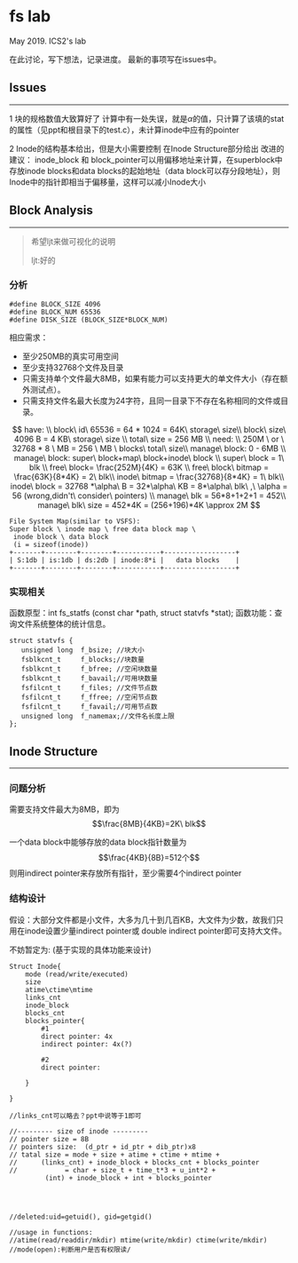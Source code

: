 # fs lab
May 2019. ICS2's lab 

在此讨论，写下想法，记录进度。
最新的事项写在issues中。

## Issues
---
1
块的规格数值大致算好了
计算中有一处失误，就是$\alpha$的值，只计算了该填的stat的属性（见ppt和根目录下的test.c），未计算inode中应有的pointer

2
Inode的结构基本给出，但是大小需要控制
在Inode Structure部分给出
改进的建议：
inode_block 和 block_pointer可以用偏移地址来计算，在superblock中存放inode blocks和data blocks的起始地址（data block可以存分段地址），则Inode中的指针即相当于偏移量，这样可以减小Inode大小


## Block Analysis
---
> 希望ljt来做可视化的说明
> 
> ljt:好的


### 分析

```
#define BLOCK_SIZE 4096
#define BLOCK_NUM 65536
#define DISK_SIZE (BLOCK_SIZE*BLOCK_NUM)
```
相应需求：
* 至少250MB的真实可用空间
* 至少支持32768个文件及目录
* 只需支持单个文件最大8MB，如果有能力可以支持更大的单文件大小（存在额外测试点）。
* 只需支持文件名最大长度为24字符，且同一目录下不存在名称相同的文件或目录。


$$
have: \\
block\ id\ 65536 = 64 * 1024 = 64K\ storage\ size\\
block\ size\ 4096 B = 4 KB\ storage\ size \\
total\ size = 256 MB \\
need: \\
250M \ or \ 
32768 * 8 \ MB = 256 \ MB \ blocks\ total\ size\\
manage\ block: 0 - 6MB \\
manage\ block: super\ block+map\ block+inode\ block \\
super\ block = 1\ blk \\
free\ block= \frac{252M}{4K} = 63K \\
free\ block\ bitmap =  \frac{63K}{8*4K} = 2\ blk\\
inode\ bitmap = \frac{32768}{8*4K} = 1\ blk\\
inode\ block = 32768 *\alpha\ B = 32*\alpha\ KB = 8*\alpha\ blk\ ,\  \alpha = 56 (wrong,didn't\ consider\ pointers) \\
manage\ blk = 56*8+1+2+1 = 452\\
manage\ blk\ size = 452*4K = (256+196)*4K \approx 2M
$$

```
File System Map(similar to VSFS):
Super block \ inode map \ free data block map \
 inode block \ data block
 (i = sizeof(inode))
+-------+--------+--------+-----------+------------------+
| S:1db | is:1db | ds:2db | inode:8*i |   data blocks    |
+-------+--------+--------+-----------+------------------+
```

### 实现相关
函数原型：int fs_statfs (const char *path, struct statvfs *stat);
函数功能：查询文件系统整体的统计信息。

```
struct statvfs {
   unsigned long  f_bsize; //块大小
   fsblkcnt_t     f_blocks;//块数量
   fsblkcnt_t     f_bfree; //空闲块数量
   fsblkcnt_t     f_bavail;//可用块数量
   fsfilcnt_t     f_files; //文件节点数
   fsfilcnt_t     f_ffree; //空闲节点数
   fsfilcnt_t     f_favail;//可用节点数
   unsigned long  f_namemax;//文件名长度上限
};
```


## Inode Structure
---
### 问题分析
需要支持文件最大为8MB，即为
$$\frac{8MB}{4KB}=2K\ blk$$

一个data block中能够存放的data block指针数量为
$$\frac{4KB}{8B}=512个$$
则用indirect pointer来存放所有指针，至少需要4个indirect pointer


### 结构设计
假设：大部分文件都是小文件，大多为几十到几百KB，大文件为少数，故我们只用在inode设置少量indirect pointer或 double indirect pointer即可支持大文件。

不妨暂定为:
(基于实现的具体功能来设计)
```
Struct Inode{
    mode (read/write/executed)
    size
    atime\ctime\mtime               
    links_cnt
    inode_block
    blocks_cnt
    blocks_pointer{
        #1
        direct pointer: 4x
        indirect pointer: 4x(?)
        
        #2
        direct pointer: 

    }
    
}

//links_cnt可以略去？ppt中说等于1即可

//--------- size of inode ---------
// pointer size = 8B
// pointers size:  (d_ptr + id_ptr + dib_ptr)x8 
// tatal size = mode + size + atime + ctime + mtime +  
//      (links_cnt) + inode_block + blocks_cnt + blocks_pointer
//            = char + size_t + time_t*3 + u_int*2 +  
         (int) + inode_block + int + blocks_pointer




//deleted:uid=getuid(), gid=getgid()

//usage in functions:
//atime(read/readdir/mkdir) mtime(write/mkdir) ctime(write/mkdir)
//mode(open):判断用户是否有权限读/

```

